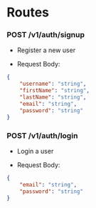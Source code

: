 # Routes

### POST /v1/auth/signup

- Register a new user

- Request Body:

```json
{
    "username": "string",
    "firstName": "string",
    "lastName": "string",
    "email": "string",
    "password": "string"
}
```

### POST /v1/auth/login

- Login a user

- Request Body:

```json
{
    "email": "string",
    "password": "string"
}
```
